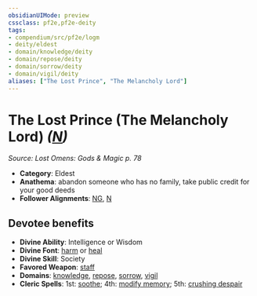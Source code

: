 ```yaml
---
obsidianUIMode: preview
cssclass: pf2e,pf2e-deity
tags:
- compendium/src/pf2e/logm
- deity/eldest
- domain/knowledge/deity
- domain/repose/deity
- domain/sorrow/deity
- domain/vigil/deity
aliases: ["The Lost Prince", "The Melancholy Lord"]
---
```

# The Lost Prince (The Melancholy Lord) *([N](../../../rules/traits/neutral-b1.md))*  
*Source: Lost Omens: Gods & Magic p. 78*  

- **Category**: Eldest
- **Anathema**: abandon someone who has no family, take public credit for your good deeds
- **Follower Alignments**: [NG](../../../rules/traits/neutral-good-b1.md), [N](../../../rules/traits/neutral-b1.md)

## Devotee benefits

- **Divine Ability**: Intelligence or Wisdom
- **Divine Font**: [harm](../../spells/harm.md) or [heal](../../spells/heal.md)
- **Divine Skill**: Society
- **Favored Weapon**: [staff](../../equipment/items/staff.md)
- **Domains**: [knowledge](../domains.md#Knowledge), [repose](../domains.md#Repose), [sorrow](../domains.md#Sorrow), [vigil](../domains.md#Vigil)
- **Cleric Spells**: 1st: [soothe](../../spells/soothe.md); 4th: [modify memory](../../spells/modify-memory.md); 5th: [crushing despair](../../spells/crushing-despair.md)